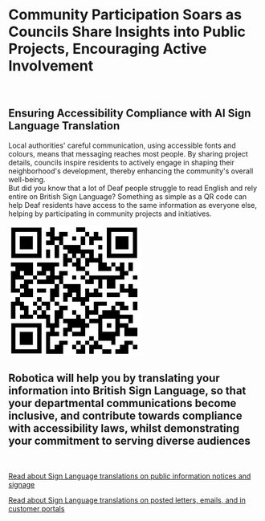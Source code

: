 
# Community Participation Soars as Councils Share Insights into Public Projects, Encouraging Active Involvement

![]()

## Ensuring Accessibility Compliance with AI Sign Language Translation

Local authorities' careful communication, using accessible fonts and colours, means that messaging reaches most people.  By sharing project details, councils inspire residents to actively engage in shaping their neighborhood's development, thereby enhancing the community's overall well-being.  
But did you know that a lot of Deaf people struggle to read English and rely entire on British Sign Language?
Something as simple as a QR code can help Deaf residents have access to the same information as everyone else, helping by participating in community projects and initiatives.

![QR Code](/posts/images/qr-contact.png)

## Robotica will help you by translating your information into British Sign Language, so that your departmental communications become inclusive, and contribute towards compliance with accessibility laws, whilst demonstrating your commitment to serving diverse audiences

<br/>

[Read about Sign Language translations on public information notices and signage](/solutions/gazette)

[Read about Sign Language translations on posted letters, emails, and in customer portals](/solutions/correspondent)
